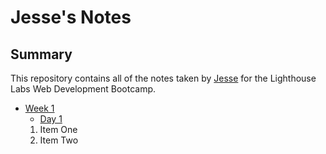 # Jesse's Notes

## Summary

This repository contains all of the notes taken by [Jesse](https://github.com/jshenlive) for the Lighthouse Labs Web Development Bootcamp.

- [Week 1](/Week_1)
  - [Day 1](/Week_1/Day_1)
  1. Item One
  2. Item Two
